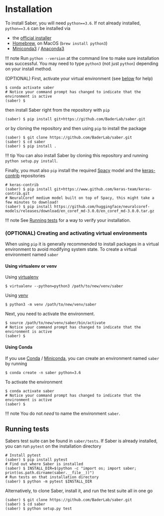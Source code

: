 # Installation

To install Saber, you will need `python==3.6`. If not already installed, `python==3.6` can be installed via

 - the [official installer](https://www.python.org/downloads/)
 - [Homebrew](https://brew.sh), on MacOS (`brew install python3`)
 - [Miniconda3](https://conda.io/miniconda.html) / [Anaconda3](https://www.anaconda.com/download/)

!!! note
    Run `python --version` at the command line to make sure installation was successful. You may need to type `python3` (not just `python`) depending on your install method.

(OPTIONAL) First, activate your virtual environment (see [below](#optional-creating-and-activating-virtual-environments) for help)

```
$ conda activate saber
# Notice your command prompt has changed to indicate that the environment is active
(saber) $
```

then install Saber right from the repository with `pip`

```
(saber) $ pip install git+https://github.com/BaderLab/saber.git
```

or by cloning the repository and then using `pip` to install the package

```
(saber) $ git clone https://github.com/BaderLab/saber.git
(saber) $ cd saber
(saber) $ pip install .
```

!!! tip
    You can also install Saber by cloning this repository and running `python setup.py install`.

Finally, you must also `pip` install the required [Spacy](https://spacy.io) model and the [keras-contrib](https://github.com/keras-team/keras-contrib) repositories

```
# keras-contrib
(saber) $ pip install git+https://www.github.com/keras-team/keras-contrib.git
# NeuralCoref medium model built on top of Spacy, this might take a few minutes to download!
(saber) $ pip install https://github.com/huggingface/neuralcoref-models/releases/download/en_coref_md-3.0.0/en_coref_md-3.0.0.tar.gz
```

!!! note
    See [Running tests](#running-tests) for a way to verify your installation.

### (OPTIONAL) Creating and activating virtual environments

When using `pip` it is generally recommended to install packages in a virtual environment to avoid modifying system state. To create a virtual environment named `saber`

#### Using virtualenv or venv

Using [virtualenv](https://virtualenv.pypa.io/en/stable/)

```
$ virtualenv --python=python3 /path/to/new/venv/saber
```

Using [venv](https://docs.python.org/3/library/venv.html)

```
$ python3 -m venv /path/to/new/venv/saber
```

Next, you need to activate the environment.

```
$ source /path/to/new/venv/saber/bin/activate
# Notice your command prompt has changed to indicate that the environment is active
(saber) $
```

#### Using Conda

If you use [Conda](https://conda.io/docs/) / [Miniconda](https://repo.continuum.io/miniconda/Miniconda3-latest-Linux-x86_64.sh), you can create an environment named `saber` by running

```
$ conda create -n saber python=3.6
```

To activate the environment

```
$ conda activate saber
# Notice your command prompt has changed to indicate that the environment is active
(saber) $
```

!!! note
    You do not _need_ to name the environment `saber`.

## Running tests

Sabers test suite can be found in `saber/tests`. If Saber is already installed, you can run `pytest` on the installation directory

```
# Install pytest
(saber) $ pip install pytest
# Find out where Saber is installed
(saber) $ INSTALL_DIR=$(python -c "import os; import saber; print(os.path.dirname(saber.__file__))")
# Run tests on that installation directory
(saber) $ python -m pytest $INSTALL_DIR
```

Alternatively, to clone Saber, install it, and run the test suite all in one go

```
(saber) $ git clone https://github.com/BaderLab/saber.git
(saber) $ cd saber
(saber) $ python setup.py test
```
